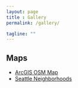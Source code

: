 ```yaml
---
layout: page
title : Gallery
permalink: /gallery/

tagline: ""
---
```


## Maps

- [ArcGIS OSM Map](ags-osm-map.html)
- [Seattle Neighborhoods](seattle-neighborhoods.html)

